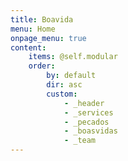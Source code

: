 ```yaml
---
title: Boavida
menu: Home
onpage_menu: true
content:
    items: @self.modular
    order:
        by: default
        dir: asc
        custom:
            - _header
            - _services
            - _pecados
            - _boasvidas
            - _team
---
```

